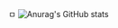ㅁ
![Anurag's GitHub stats](https://github-readme-stats.vercel.app/api?username=redcoin96&show_icons=true&theme=radical)





